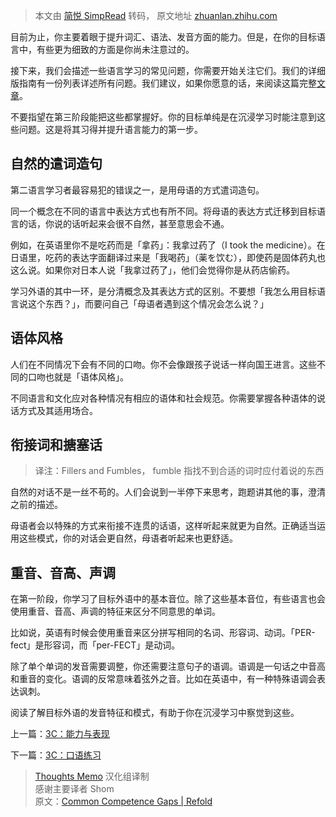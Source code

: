 > 本文由 [简悦 SimpRead](http://ksria.com/simpread/) 转码， 原文地址 [zhuanlan.zhihu.com](https://zhuanlan.zhihu.com/p/585570298?utm_id=0)

目前为止，你主要着眼于提升词汇、语法、发音方面的能力。但是，在你的目标语言中，有些更为细致的方面是你尚未注意过的。

接下来，我们会描述一些语言学习的常见问题，你需要开始关注它们。我们的详细版指南有一份列表详述所有问题。我们建议，如果你愿意的话，来阅读这篇完整[文章](https://refold.la/roadmap/stage-3/c/speaking-competence)。

不要指望在第三阶段能把这些都掌握好。你的目标单纯是在沉浸学习时能注意到这些问题。这是将其习得并提升语言能力的第一步。

自然的遣词造句
-------

第二语言学习者最容易犯的错误之一，是用母语的方式遣词造句。

同一个概念在不同的语言中表达方式也有所不同。将母语的表达方式迁移到目标语言的话，你说的话听起来会很不自然，甚至意思会不通。

例如，在英语里你不是吃药而是「拿药」：我拿过药了（I took the medicine）。在日语里，吃药的表达字面翻译过来是「我喝药」（薬を饮む），即使药是固体药丸也这么说。如果你对日本人说「我拿过药了」，他们会觉得你是从药店偷药。

学习外语的其中一环，是分清概念及其表达方式的区别。不要想「我怎么用目标语言说这个东西？」，而要问自己「母语者遇到这个情况会怎么说？」

语体风格
----

人们在不同情况下会有不同的口吻。你不会像跟孩子说话一样向国王进言。这些不同的口吻也就是「语体风格」。

不同语言和文化应对各种情况有相应的语体和社会规范。你需要掌握各种语体的说话方式及其适用场合。

衔接词和搪塞话
-------

> 译注：Fillers and Fumbles， fumble 指找不到合适的词时应付着说的东西

自然的对话不是一丝不苟的。人们会说到一半停下来思考，跑题讲其他的事，澄清之前的描述。

母语者会以特殊的方式来衔接不连贯的话语，这样听起来就更为自然。正确适当运用这些模式，你的对话会更自然，母语者听起来也更舒适。

重音、音高、声调
--------

在第一阶段，你学习了目标外语中的基本音位。除了这些基本音位，有些语言也会使用重音、音高、声调的特征来区分不同意思的单词。

比如说，英语有时候会使用重音来区分拼写相同的名词、形容词、动词。「PER-fect」是形容词，而「per-FECT」是动词。

除了单个单词的发音需要调整，你还需要注意句子的语调。语调是一句话之中音高和重音的变化。语调的反常意味着弦外之音。比如在英语中，有一种特殊语调会表达讽刺。

阅读了解目标外语的发音特征和模式，有助于你在沉浸学习中察觉到这些。

上一篇：[3C：能力与表现](https://zhuanlan.zhihu.com/p/584490294)

下一篇：[3C：口语练习](https://zhuanlan.zhihu.com/p/585891018)

> [Thoughts Memo](http://paratranz.cn/projects/3131) 汉化组译制  
> 感谢主要译者 Shom  
> 原文：[Common Competence Gaps | Refold](https://refold.la/simplified/stage-3/c/competence-gaps)